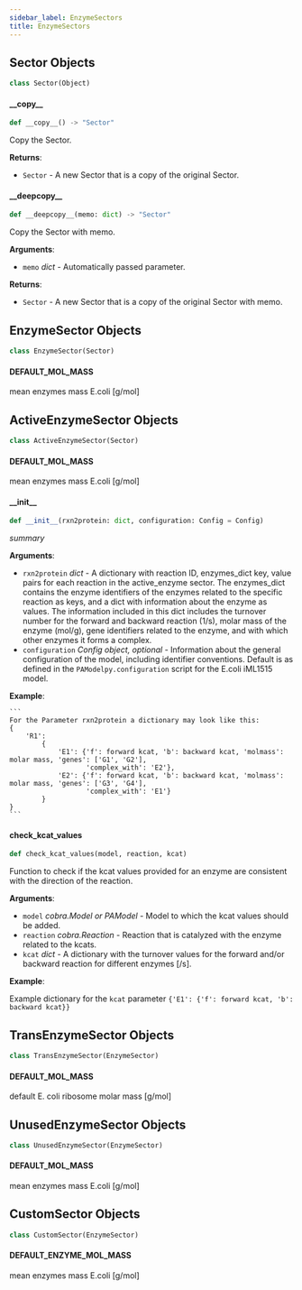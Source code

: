 ```yaml
---
sidebar_label: EnzymeSectors
title: EnzymeSectors
---
```


## Sector Objects

```python
class Sector(Object)
```

#### \_\_copy\_\_

```python
def __copy__() -> "Sector"
```

Copy the Sector.

**Returns**:

- `Sector` - A new Sector that is a copy of the original Sector.

#### \_\_deepcopy\_\_

```python
def __deepcopy__(memo: dict) -> "Sector"
```

Copy the Sector with memo.

**Arguments**:

- `memo` _dict_ - Automatically passed parameter.
  

**Returns**:

- `Sector` - A new Sector that is a copy of the original Sector with memo.

## EnzymeSector Objects

```python
class EnzymeSector(Sector)
```

#### DEFAULT\_MOL\_MASS

mean enzymes mass E.coli [g/mol]

## ActiveEnzymeSector Objects

```python
class ActiveEnzymeSector(Sector)
```

#### DEFAULT\_MOL\_MASS

mean enzymes mass E.coli [g/mol]

#### \_\_init\_\_

```python
def __init__(rxn2protein: dict, configuration: Config = Config)
```

_summary_

**Arguments**:

- `rxn2protein` _dict_ - A dictionary with reaction ID, enzymes_dict key, value pairs for each reaction in the active_enzyme sector.
  The enzymes_dict contains the enzyme identifiers of the enzymes related to the specific reaction as keys, and a dict
  with information about the enzyme as values. The information included in this dict includes the turnover number for
  the forward and backward reaction (1/s), molar mass of the enzyme (mol/g), gene identifiers related to the enzyme,
  and with which other enzymes it forms a complex.
- `configuration` _Config object, optional_ - Information about the general configuration of the model, including identifier conventions.
  Default is as defined in the `PAModelpy.configuration` script for the E.coli iML1515 model.
  

**Example**:

    ```
    For the Parameter rxn2protein a dictionary may look like this:
    {
        'R1':
            {
                'E1': {'f': forward kcat, 'b': backward kcat, 'molmass': molar mass, 'genes': ['G1', 'G2'],
                       'complex_with': 'E2'},
                'E2': {'f': forward kcat, 'b': backward kcat, 'molmass': molar mass, 'genes': ['G3', 'G4'],
                       'complex_with': 'E1'}
            }
    }
    ```

#### check\_kcat\_values

```python
def check_kcat_values(model, reaction, kcat)
```

Function to check if the kcat values provided for an enzyme are consistent with the direction of the reaction.

**Arguments**:

- `model` _cobra.Model or PAModel_ - Model to which the kcat values should be added.
- `reaction` _cobra.Reaction_ - Reaction that is catalyzed with the enzyme related to the kcats.
- `kcat` _dict_ - A dictionary with the turnover values for the forward and/or backward reaction for different enzymes [/s].
  

**Example**:

  Example dictionary for the `kcat` parameter
    ```
    {'E1': {'f': forward kcat, 'b': backward kcat}}
    ```

## TransEnzymeSector Objects

```python
class TransEnzymeSector(EnzymeSector)
```

#### DEFAULT\_MOL\_MASS

default E. coli ribosome molar mass [g/mol]

## UnusedEnzymeSector Objects

```python
class UnusedEnzymeSector(EnzymeSector)
```

#### DEFAULT\_MOL\_MASS

mean enzymes mass E.coli [g/mol]

## CustomSector Objects

```python
class CustomSector(EnzymeSector)
```

#### DEFAULT\_ENZYME\_MOL\_MASS

mean enzymes mass E.coli [g/mol]


